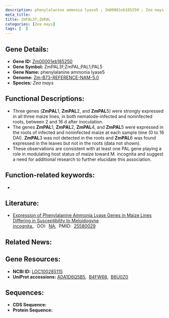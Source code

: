 ```yaml
---
description: phenylalanine ammonia lyase5 ; Zm00001eb185250 ; Zea mays
meta_title:
title: ZmPAL3f;ZmPAL
categories: [Zea mays]
tags: [  ]
---
```


## Gene Details:
- **Gene ID:**	[Zm00001eb185250](https://www.maizegdb.org/gene_center/gene/Zm00001eb185250)
- **Gene Symbol:** ZmPAL3f;ZmPAL;PAL1;PAL5
- **Gene Name:** phenylalanine ammonia lyase5
- **Genome:** [Zm-B73-REFERENCE-NAM-5.0](https://www.maizegdb.org/genome/assembly/Zm-B73-REFERENCE-NAM-5.0)
- **Species:** *Zea mays*

## Functional Descriptions:
   - Three genes (**ZmPAL**1, **ZmPAL**2, and **ZmPAL**5) were strongly expressed in all three maize lines, in both nematode-infected and noninfected roots, between 2 and 16 d after inoculation.
   - The genes **ZmPAL**1, **ZmPAL**2, **ZmPAL**4, and **ZmPAL**5 were expressed in the roots of infected and noninfected maize at each sample time (0 to 16 DAI). **ZmPAL**3 was not detected in the roots and **ZmPAL**6 was found expressed in the leaves but not in the roots (data not shown).
   - These observations are consistent with at least one PAL gene playing a role in modulating host status of maize toward M. incognita and suggest a need for additional research to further elucidate this association.

## Function-related keywords:
- [](/tags//)

## Literature:
   - [Expression of Phenylalanine Ammonia Lyase Genes in Maize Lines Differing in Susceptibility to Meloidogyne incognita.]( https://www.ncbi.nlm.nih.gov/pmc/articles/PMC4284088/).&nbsp;&nbsp;DOI:&nbsp;&nbsp;[NA](https://www.ncbi.nlm.nih.gov/pmc/articles/PMC4284088/);&nbsp;&nbsp;PMID:&nbsp;&nbsp;[25580029](https://pubmed.ncbi.nlm.nih.gov/25580029/)

## Related News:

## Gene Resources:
- **NCBI ID:**  [LOC100285115](https://www.ncbi.nlm.nih.gov/gene/?term=LOC100285115)
- **UniProt accessions:** [A0A1D6Q5B5](https://www.uniprot.org/uniprotkb/A0A1D6Q5B5/entry),&nbsp;&nbsp;[B4FW68](https://www.uniprot.org/uniprotkb/B4FW68/entry),&nbsp;&nbsp;[B6U0Z0](https://www.uniprot.org/uniprotkb/B6U0Z0/entry)



## Sequences:
- **CDS Sequence:**
- **Protein Sequence:**
